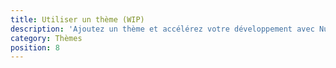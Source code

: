 ```yaml
---
title: Utiliser un thème (WIP)
description: 'Ajoutez un thème et accélérez votre développement avec Nuxt et @nuxt/content'
category: Thèmes
position: 8
---
```

